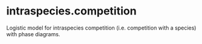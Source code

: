# intraspecies.competition
Logistic model for intraspecies competition (i.e. competition with a species) with phase diagrams.
